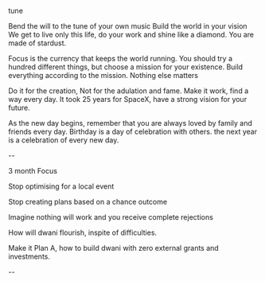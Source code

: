 tune

Bend the will to the tune of your own music 
Build the world in your vision
We get to live only this life, do your work and shine like a diamond. 
You are made of stardust.

Focus is the currency that keeps the world running. 
You should try a hundred different things, but choose a mission for your existence.
Build everything according to the mission.
Nothing else matters

Do it for the creation,
Not for the adulation and fame. Make it work, find a way every day.
It took 25 years for SpaceX, have a strong vision for your future.

As the new day begins,
remember that you are always loved by family and friends every day.
Birthday is a day of celebration with others. the next year is a celebration of every new day.


--

3 month Focus

Stop optimising for a local event

Stop creating plans based on a chance outcome

Imagine nothing will work and you receive complete rejections

How will dwani flourish, inspite of difficulties.

Make it Plan A, how to build dwani with zero external grants and investments.

--
